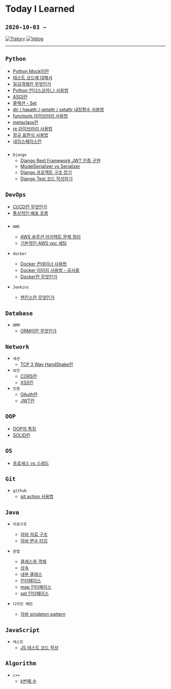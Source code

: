 # Today I Learned
## `2020-10-03 ~`
[![Tistory](https://img.shields.io/badge/Tistory-hanbin8269-red.svg)](https://hanbin8269.tistory.com/)
[![Velog](https://img.shields.io/badge/Velog-@habent-green.svg)](https://velog.io/@habent)

---
## `Python`

* [Python Mock이란](https://github.com/hanbin8269/TIL/blob/main/Python/python-mock.md)
* [테스트 코드에 대해서](https://github.com/hanbin8269/TIL/blob/main/Python/about-test-code.md)
* [일급객체란 무엇인가](https://github.com/hanbin8269/TIL/blob/main/Python/first-class-citizen.md)
* [Python 언더스코어(_) 사용법](https://github.com/hanbin8269/TIL/blob/main/Python/how-to-use-underscore.md)
* [ASGI란](https://github.com/hanbin8269/TIL/blob/main/Python/python-asgi.md)
* [콜렉션 - Set](https://github.com/hanbin8269/TIL/blob/main/Python/python-collection-set.md)
* [dir / hasattr / getattr / setattr 내장함수 사용법](https://github.com/hanbin8269/TIL/blob/main/Python/python-dir-attr.md)
* [functools 라이브러리 사용법](https://github.com/hanbin8269/TIL/blob/main/Python/python-functools.md)
* [metaclass란](https://github.com/hanbin8269/TIL/blob/main/Python/python-metaclass.md)
* [re 라이브러리 사용법](https://github.com/hanbin8269/TIL/blob/main/Python/python-module-re.md)
* [정규 표현식 사용법](https://github.com/hanbin8269/TIL/blob/main/Python/python-regular-expression.md)
* [네임스페이스란](https://github.com/hanbin8269/TIL/blob/main/Python/python-namespace.md)  
#####
* `Django`
    * [Django Rest Framework JWT 인증 구현](https://github.com/hanbin8269/TIL/blob/main/Python/django-jwt-verification.md)
    * [ModelSerializer vs Serializer](https://github.com/hanbin8269/TIL/blob/main/Python/django-ModelSerializer-versus-Serializer.md)
    * [Django 프로젝트 구조 잡기](https://github.com/hanbin8269/TIL/blob/main/Python/django-project-setting.md)
    * [Django Test 코드 작성하기](https://github.com/hanbin8269/TIL/blob/main/Python/django-test.md)


## `DevOps`
* [CI/CD란 무엇인가](https://github.com/hanbin8269/TIL/blob/main/DevOps/what-is-CI-CD.md)
* [통상적인 배포 흐름](https://github.com/hanbin8269/TIL/blob/main/DevOps/about-deploy-flow.md)  
#####
* `AWS`
    * [AWS 솔루션 아키텍트 문제 정리](https://github.com/hanbin8269/TIL/blob/main/DevOps/aws-certified-saa-01.md)
    * [기본적인 AWS vpc 세팅](https://github.com/hanbin8269/TIL/blob/main/DevOps/aws-vpc-setting.md)

* `docker`
    * [Docker 컨테이너 사용법](https://github.com/hanbin8269/TIL/blob/main/DevOps/docker-how-to-use-container.md)
    * [Docker 이미지 사용법 - 공사중](https://github.com/hanbin8269/TIL/blob/main/DevOps/docker-how-to-use-image.md)
    * [Docker란 무엇인가](https://github.com/hanbin8269/TIL/blob/main/DevOps/what-is-docker.md)
* `Jenkins`
    * [젠킨스란 무엇인가](https://github.com/hanbin8269/TIL/blob/main/DevOps/what-is-jenkins.md)

## `Database`
* `ORM`
    * [ORM이란 무엇인가](https://github.com/hanbin8269/TIL/blob/main/Database/what-is-ORM.md)


## `Network`
* `세션`
    * [TCP 3 Way HandShake란](https://github.com/hanbin8269/TIL/blob/main/Network/tcp-3-way-handshake.md)
* `보안`
    * [CORS란](https://github.com/hanbin8269/TIL/blob/main/Network/what-is-CORS.md)
    * [XSS린](https://github.com/hanbin8269/TIL/blob/main/Network/what-is-XSS.md)
* `인증`
    * [OAuth란](https://github.com/hanbin8269/TIL/blob/main/Network/what-is-OAuth.md)
    * [JWT란](https://github.com/hanbin8269/TIL/blob/main/Network/what-is-JWT.md)

## `OOP`
* [OOP의 특징](https://github.com/hanbin8269/TIL/blob/main/OOP/OOP_Feature.md)
* [SOLID란](https://github.com/hanbin8269/TIL/blob/main/OOP/OOP_solid.md)

## `OS`
* [프로세스 vs 스레드](https://github.com/hanbin8269/TIL/blob/main/OS/process_vs_thread.md)

## `Git`
* `github`
    * [git action 사용법](https://github.com/hanbin8269/TIL/blob/main/Git/how-to-use-github-action.md)

## `Java`
* `자료구조`
    * [자바 자료 구조](https://github.com/hanbin8269/TIL/blob/main/Java/java_data_structure.md)
    * [자바 변수 타입](https://github.com/hanbin8269/TIL/blob/main/Java/java_varialbe_type.md)

* `문법`
    * [클래스와 객체](https://github.com/hanbin8269/TIL/blob/main/Java/java_varialbe_type.md)
    * [상속](https://github.com/hanbin8269/TIL/blob/main/Java/java_inheritance.md)
    * [내부 클래스](https://github.com/hanbin8269/TIL/blob/main/Java/java_inner_class.md)
    * [인터페이스](https://github.com/hanbin8269/TIL/blob/main/Java/java_interface.md)
    * [map 인터페이스](https://github.com/hanbin8269/TIL/blob/main/Java/java_map.md)
    * [set 인터페이스](https://github.com/hanbin8269/TIL/blob/main/Java/java_set.md)

* `디자인 패턴`
    * [자바 singleton pattern](https://github.com/hanbin8269/TIL/blob/main/Java/java_singleton_pattern.md)

## `JavaScript`
* `테스트`
    * [JS 테스트 코드 작성](https://github.com/hanbin8269/TIL/blob/main/JavaScript/js-test-code.md)  

  
## `Algorithm`
* `c++`
    * [k번째 수](https://github.com/hanbin8269/TIL/blob/main/Algorithm/algorithm-01.md)
